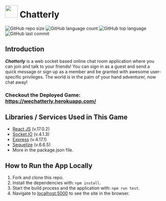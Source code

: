 # <img src="public/favicon.ico" width="40"/> Chatterly

![GitHub repo size](https://img.shields.io/github/repo-size/Super-Rogatory/chatterly?style=plastic)
![GitHub language count](https://img.shields.io/github/languages/count/Super-Rogatory/chatterly?style=plastic)
![GitHub top language](https://img.shields.io/github/languages/top/Super-Rogatory/chatterly?style=plastic)
![GitHub last commit](https://img.shields.io/github/last-commit/Super-Rogatory/chatterly?style=plastic)

## Introduction

**_Chatterly_** is a web socket based online chat room application where you can join and talk to your friends! You can sign in as a guest and send a quick message or sign up as a member and be granted with awesome user-specific privileges. The world is in the palm of your hand adventurer, now chat away!

### Checkout the Deployed Game: https://wechatterly.herokuapp.com/

## Libraries / Services Used in This Game
- [React JS](https://reactjs.org/) (v.17.0.2)
- [Socket.IO](https://socket.io/) (v.4.1.3)
- [Express](https://expressjs.com/) (v.4.17.1)
- [Sequelize](https://sequelize.org/) (v.6.6.5)
- More in the package.json file.

## How to Run the App Locally
1. Fork and clone this repo.
2. Install the dependencies with: `npm install`.
3. Start the build process and the application with: `npm run test`. 
4. Navigate to [localhost:5000](http://localhost:5000) to see the site in the browser.

